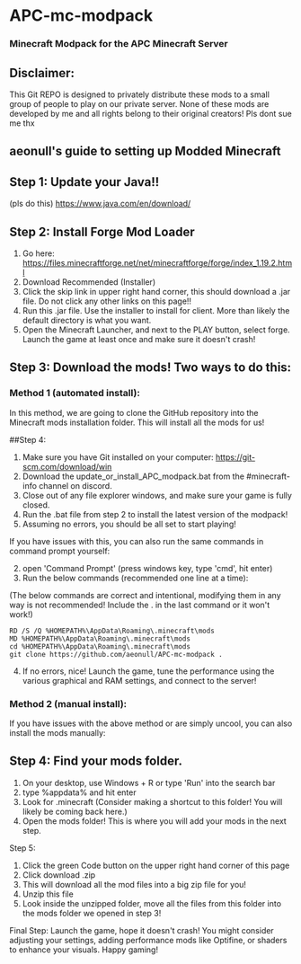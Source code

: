 # APC-mc-modpack
### Minecraft Modpack for the APC Minecraft Server

## Disclaimer:
This Git REPO is designed to privately distribute these mods to a small group of people to play on our private server. 
None of these mods are developed by me and all rights belong to their original creators! Pls dont sue me thx

## aeonull's guide to setting up Modded Minecraft

## Step 1: Update your Java!!
(pls do this)
https://www.java.com/en/download/

## Step 2: Install Forge Mod Loader
1. Go here: https://files.minecraftforge.net/net/minecraftforge/forge/index_1.19.2.html
2. Download Recommended (Installer)
3. Click the skip link in upper right hand corner, this should download a .jar file. Do not click any other links on this page!!
4. Run this .jar file. Use the installer to install for client. More than likely the default directory is what you want.
5. Open the Minecraft Launcher, and next to the PLAY button, select forge. Launch the game at least once and make sure it doesn't crash!


## Step 3: Download the mods! Two ways to do this:


### Method 1 (automated install):
In this method, we are going to clone the GitHub repository into the Minecraft mods installation folder. This will install all the mods for us!

##Step 4:

1. Make sure you have Git installed on your computer: 
https://git-scm.com/download/win
2. Download the update_or_install_APC_modpack.bat from the #minecraft-info channel on discord.
3. Close out of any file explorer windows, and make sure your game is fully closed.
4. Run the .bat file from step 2 to install the latest version of the modpack!
5. Assuming no errors, you should be all set to start playing!

If you have issues with this, you can also run the same commands in command prompt yourself:

2. open 'Command Prompt' (press windows key, type 'cmd', hit enter)
3. Run the below commands (recommended one line at a time):

(The below commands are correct and intentional, modifying them in any way is not recommended! Include the . in the last command or it won't work!)
```
RD /S /Q %HOMEPATH%\AppData\Roaming\.minecraft\mods
MD %HOMEPATH%\AppData\Roaming\.minecraft\mods
cd %HOMEPATH%\AppData\Roaming\.minecraft\mods
git clone https://github.com/aeonull/APC-mc-modpack .
```

4. If no errors, nice! Launch the game, tune the performance using the various graphical and RAM settings, and connect to the server!



### Method 2 (manual install):
If you have issues with the above method or are simply uncool, you can also install the mods manually:

## Step 4: Find your mods folder.
1. On your desktop, use Windows + R or type 'Run' into the search bar
2. type %appdata% and hit enter
3. Look for .minecraft
(Consider making a shortcut to this folder! You will likely be coming back here.)
4. Open the mods folder! This is where you will add your mods in the next step.

Step 5:
1. Click the green Code button on the upper right hand corner of this page
2. Click download .zip
3. This will download all the mod files into a big zip file for you!
4. Unzip this file
5. Look inside the unzipped folder, move all the files from this folder into the mods folder we opened in step 3!

Final Step: Launch the game, hope it doesn't crash! You might consider adjusting your settings, adding performance mods like Optifine, or shaders to enhance your visuals. Happy gaming!
